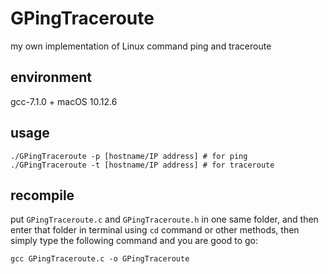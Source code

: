 # GPingTraceroute
my own implementation of Linux command ping and traceroute

## environment

gcc-7.1.0 + macOS 10.12.6

## usage

```shell
./GPingTraceroute -p [hostname/IP address] # for ping
./GPingTraceroute -t [hostname/IP address] # for traceroute
```

## recompile

put `GPingTraceroute.c` and `GPingTraceroute.h` in one same folder, and then enter that folder in terminal using `cd` command or other methods, then simply type the following command and you are good to go:

```shell
gcc GPingTraceroute.c -o GPingTraceroute
```
